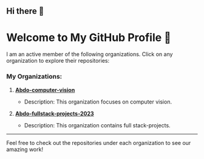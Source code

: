 ## Hi there 👋

<!--
**abdo5/abdo5** is a ✨ _special_ ✨ repository because its `README.md` (this file) appears on your GitHub profile.

Here are some ideas to get you started:

- 🔭 I’m currently working on ...
- 🌱 I’m currently learning ...
- 👯 I’m looking to collaborate on ...
- 🤔 I’m looking for help with ...
- 💬 Ask me about ...
- 📫 How to reach me: ...
- 😄 Pronouns: ...
- ⚡ Fun fact: ...
-->

# Welcome to My GitHub Profile 👋

I am an active member of the following organizations. Click on any organization to explore their repositories:

### My Organizations:
1. [**Abdo-computer-vision**]([https://github.com/organization1](https://github.com/orgs/Abdo-computer-vision/dashboard))
   - Description: This organization focuses on computer vision.

2. [**Abdo-fullstack-projects-2023**]([https://github.com/organization2](https://github.com/orgs/Abdo-fullstack-projects-2023/dashboard))
   - Description: This organization contains full stack-projects.

---

Feel free to check out the repositories under each organization to see our amazing work!

